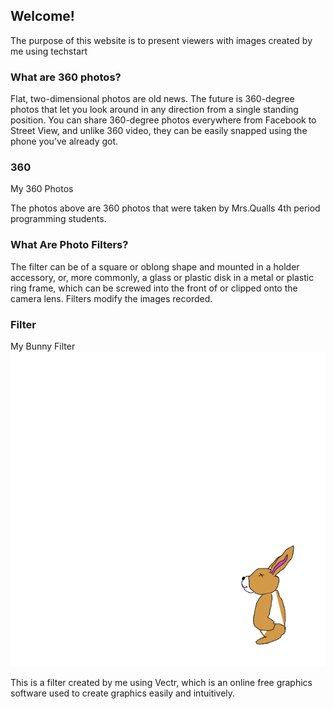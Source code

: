 ## Welcome!
The purpose of this website is to present viewers with images created by me using techstart
### What are 360 photos?

Flat, two-dimensional photos are old news. The future is 360-degree photos that let you look around in any direction from a single standing position. You can share 360-degree photos everywhere from Facebook to Street View, and unlike 360 video, they can be easily snapped using the phone you’ve already got.


### 360
My 360 Photos
<script src="//360.vizor.io/scripts/embed.js" data-vizorurl="https://360.vizor.io/embed/v/ybee" ></script>

<script src="//360.vizor.io/scripts/embed.js" data-vizorurl="https://360.vizor.io/embed/v/axlw" ></script>

The photos above are 360 photos that were taken by Mrs.Qualls 4th period programming students.

### What Are Photo Filters?

The filter can be of a square or oblong shape and mounted in a holder accessory, or, more commonly, a glass or plastic disk in a metal or plastic ring frame, which can be screwed into the front of or clipped onto the camera lens. Filters modify the images recorded.

### Filter
My Bunny Filter
![filter](Bunny.png?raw=true "Optional Title")

This is a filter created by me using Vectr, which is an online free graphics software used to create graphics easily and intuitively. 
